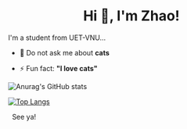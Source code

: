 <h1 align="center">Hi 👋, I'm Zhao!</h1>

I'm a student from UET-VNU...

- 💬 Do not ask me about **cats**

- ⚡ Fun fact: **"I love cats"**

![Anurag's GitHub stats](https://github-readme-stats.vercel.app/api?username=zhaospei&show_icons=true&theme=merko) 

[![Top Langs](https://github-readme-stats.vercel.app/api/top-langs/?username=zhaospei&layout=compact)](https://github.com/anuraghazra/github-readme-stats)


&nbsp;&nbsp;See ya!
